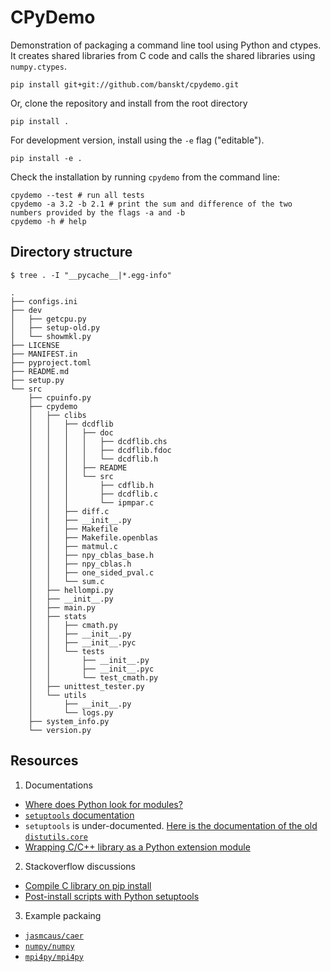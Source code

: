 # CPyDemo

Demonstration of packaging a command line tool using Python and ctypes.
It creates shared libraries from C code and calls the shared libraries using `numpy.ctypes`.
```
pip install git+git://github.com/banskt/cpydemo.git
```
Or, clone the repository and install from the root directory
```
pip install .
```
For development version, install using the `-e` flag ("editable").
```
pip install -e .
```

Check the installation by running `cpydemo` from the command line:
```
cpydemo --test # run all tests 
cpydemo -a 3.2 -b 2.1 # print the sum and difference of the two numbers provided by the flags -a and -b
cpydemo -h # help
```

## Directory structure
```
$ tree . -I "__pycache__|*.egg-info"

.
├── configs.ini
├── dev
│   ├── getcpu.py
│   ├── setup-old.py
│   └── showmkl.py
├── LICENSE
├── MANIFEST.in
├── pyproject.toml
├── README.md
├── setup.py
└── src
    ├── cpuinfo.py
    ├── cpydemo
    │   ├── clibs
    │   │   ├── dcdflib
    │   │   │   ├── doc
    │   │   │   │   ├── dcdflib.chs
    │   │   │   │   ├── dcdflib.fdoc
    │   │   │   │   └── dcdflib.h
    │   │   │   ├── README
    │   │   │   └── src
    │   │   │       ├── cdflib.h
    │   │   │       ├── dcdflib.c
    │   │   │       └── ipmpar.c
    │   │   ├── diff.c
    │   │   ├── __init__.py
    │   │   ├── Makefile
    │   │   ├── Makefile.openblas
    │   │   ├── matmul.c
    │   │   ├── npy_cblas_base.h
    │   │   ├── npy_cblas.h
    │   │   ├── one_sided_pval.c
    │   │   └── sum.c
    │   ├── hellompi.py
    │   ├── __init__.py
    │   ├── main.py
    │   ├── stats
    │   │   ├── cmath.py
    │   │   ├── __init__.py
    │   │   ├── __init__.pyc
    │   │   └── tests
    │   │       ├── __init__.py
    │   │       ├── __init__.pyc
    │   │       └── test_cmath.py
    │   ├── unittest_tester.py
    │   └── utils
    │       ├── __init__.py
    │       └── logs.py
    ├── system_info.py
    └── version.py

```

## Resources
1. Documentations
 - [Where does Python look for modules?](https://bic-berkeley.github.io/psych-214-fall-2016/sys_path.html)
 - [`setuptools` documentation](https://setuptools.readthedocs.io/en/latest/index.html)
 - `setuptools` is under-documented. [Here is the documentation of the old `distutils.core`](https://docs.python.org/3/distutils/apiref.html)
 - [Wrapping C/C++ library as a Python extension module](https://martinsosic.com/development/2016/02/08/wrapping-c-library-as-python-module.html)
2. Stackoverflow discussions
 - [Compile C library on pip install](https://stackoverflow.com/questions/47360113/compile-c-library-on-pip-install)
 - [Post-install scripts with Python setuptools](https://stackoverflow.com/questions/20288711/post-install-script-with-python-setuptools?answertab=votes#tab-top)
3. Example packaing
 - [`jasmcaus/caer`](https://github.com/jasmcaus/caer)
 - [`numpy/numpy`](https://github.com/numpy/numpy)
 - [`mpi4py/mpi4py`](https://github.com/mpi4py/mpi4py)
